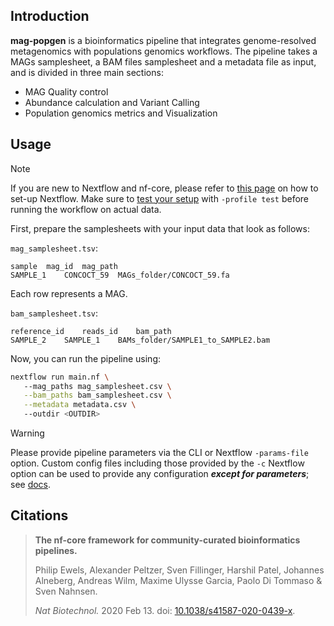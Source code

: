 ## Introduction

**mag-popgen** is a bioinformatics pipeline that integrates genome-resolved metagenomics with populations genomics workflows. 
The pipeline takes a MAGs samplesheet, a BAM files samplesheet and a metadata file as input, and is divided in three main sections:

- MAG Quality control
- Abundance calculation and Variant Calling
- Population genomics metrics and Visualization 



<!-- TODO nf-core:
   Complete this sentence with a 2-3 sentence summary of what types of data the pipeline ingests, a brief overview of the
   major pipeline sections and the types of output it produces. You're giving an overview to someone new
   to nf-core here, in 15-20 seconds. For an example, see https://github.com/nf-core/rnaseq/blob/master/README.md#introduction
-->

<!-- TODO nf-core: Include a figure that guides the user through the major workflow steps. Many nf-core
     workflows use the "tube map" design for that. See https://nf-co.re/docs/contributing/design_guidelines#examples for examples.   -->
<!-- TODO nf-core: Fill in short bullet-pointed list of the default steps in the pipeline -->

<!--1. Read QC ([`FastQC`](https://www.bioinformatics.babraham.ac.uk/projects/fastqc/))-->
<!--2. Present QC for raw reads ([`MultiQC`](http://multiqc.info/))-->

## Usage

> [!NOTE]
> If you are new to Nextflow and nf-core, please refer to [this page](https://nf-co.re/docs/usage/installation) on how to set-up Nextflow. Make sure to [test your setup](https://nf-co.re/docs/usage/introduction#how-to-run-a-pipeline) with `-profile test` before running the workflow on actual data.

<!-- TODO nf-core: Describe the minimum required steps to execute the pipeline, e.g. how to prepare samplesheets.
     Explain what rows and columns represent. For instance (please edit as appropriate):-->

First, prepare the samplesheets with your input data that look as follows:

`mag_samplesheet.tsv`:

```csv
sample	mag_id	mag_path
SAMPLE_1	CONCOCT_59	MAGs_folder/CONCOCT_59.fa
```

Each row represents a MAG.

`bam_samplesheet.tsv`:

```csv
reference_id	reads_id	bam_path
SAMPLE_2	SAMPLE_1	BAMs_folder/SAMPLE1_to_SAMPLE2.bam
```


Now, you can run the pipeline using:

<!-- TODO nf-core: update the following command to include all required parameters for a minimal example -->

```bash
nextflow run main.nf \	
   --mag_paths mag_samplesheet.csv \
   --bam_paths bam_samplesheet.csv \
   --metadata metadata.csv \ 
   --outdir <OUTDIR>
```

> [!WARNING]
> Please provide pipeline parameters via the CLI or Nextflow `-params-file` option. Custom config files including those provided by the `-c` Nextflow option can be used to provide any configuration _**except for parameters**_; see [docs](https://nf-co.re/docs/usage/getting_started/configuration#custom-configuration-files).

<!--For more details and further functionality, please refer to the [usage documentation](https://nf-co.re/magenomics/usage) and the [parameter documentation](https://nf-co.re/magenomics/parameters).-->


<!--## Pipeline output

To see the results of an example test run with a full size dataset refer to the [results](https://nf-co.re/magenomics/results) tab on the nf-core website pipeline page.
For more details about the output files and reports, please refer to the
[output documentation](https://nf-co.re/magenomics/output).

## Credits

nf-core/magenomics was originally written by Daniel Antonio Sabogal.

We thank the following people for their extensive assistance in the development of this pipeline:

<!-- TODO nf-core: If applicable, make list of people who have also contributed -->


<!--## Contributions and Support

If you would like to contribute to this pipeline, please see the [contributing guidelines](.github/CONTRIBUTING.md).

For further information or help, don't hesitate to get in touch on the [Slack `#magenomics` channel](https://nfcore.slack.com/channels/magenomics) (you can join with [this invite](https://nf-co.re/join/slack)).-->

## Citations

<!-- TODO nf-core: Add citation for pipeline after first release. Uncomment lines below and update Zenodo doi and badge at the top of this file. -->
<!-- If you use nf-core/magenomics for your analysis, please cite it using the following doi: [10.5281/zenodo.XXXXXX](https://doi.org/10.5281/zenodo.XXXXXX) -->

<!-- TODO nf-core: Add bibliography of tools and data used in your pipeline -->


<!--An extensive list of references for the tools used by the pipeline can be found in the [`CITATIONS.md`](CITATIONS.md) file.

You can cite the `nf-core` publication as follows:-->

> **The nf-core framework for community-curated bioinformatics pipelines.**
>
> Philip Ewels, Alexander Peltzer, Sven Fillinger, Harshil Patel, Johannes Alneberg, Andreas Wilm, Maxime Ulysse Garcia, Paolo Di Tommaso & Sven Nahnsen.
>
> _Nat Biotechnol._ 2020 Feb 13. doi: [10.1038/s41587-020-0439-x](https://dx.doi.org/10.1038/s41587-020-0439-x).
